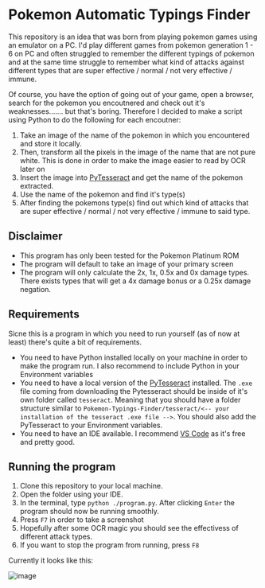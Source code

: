 # Pokemon Automatic Typings Finder

This repository is an idea that was born from playing pokemon games using an emulator on a PC. I'd play different games from pokemon generation 1 - 6 on PC and often struggled to remember the different typings of pokemon and at the same time struggle to remember what kind of attacks against different types that are super effective / normal / not very effective / immune.

Of course, you have the option of going out of your game, open a browser, search for the pokemon you encoutnered and check out it's weaknesses....... but that's boring. Therefore I decided to make a script using Python to do the following for each encoutner:
1. Take an image of the name of the pokemon in which you encountered and store it locally.
2. Then, transform all the pixels in the image of the name that are not pure white. This is done in order to make the image easier to read by OCR later on
3. Insert the image into [PyTesseract](https://pypi.org/project/pytesseract/) and get the name of the pokemon extracted.
4. Use the name of the pokemon and find it's type(s)
5. After finding the pokemons type(s) find out which kind of attacks that are super effective / normal / not very effective / immune to said type.


## Disclaimer
- This program has only been tested for the Pokemon Platinum ROM
- The program will default to take an image of your primary screen
- The program will only calculate the 2x, 1x, 0.5x and 0x damage types. There exists types that will get a 4x damage bonus or a 0.25x damage negation.

## Requirements
Sicne this is a program in which you need to run yourself (as of now at least) there's quite a bit of requirements.
- You need to have Python installed locally on your machine in order to make the program run. I also recommend to include Python in your Environment variables
- You need to have a local version of the [PyTesseract](https://pypi.org/project/pytesseract/) installed. The `.exe` file coming from downloading the Pytesseract should be inside of it's own folder called `tesseract`. Meaning that you should have a folder structure similar to `Pokemon-Typings-Finder/tesseract/<-- your installation of the tesseract .exe file -->`. You should also add the PyTesseract to your Environment variables.
- You need to have an IDE available. I recommend [VS Code](https://code.visualstudio.com/) as it's free and pretty good.


## Running the program
1. Clone this repository to your local machine.
2. Open the folder using your IDE.
3. In the terminal, type `python ./program.py`. After clicking `Enter` the program should now be running smoothly.
4. Press `F7` in order to take a screenshot
5. Hopefully after some OCR magic you should see the effectivess of different attack types.
6. If you want to stop the program from running, press `F8`

Currently it looks like this: 

![image](https://github.com/user-attachments/assets/5c74f75f-058d-477b-a0f0-319a7c9a498f)

